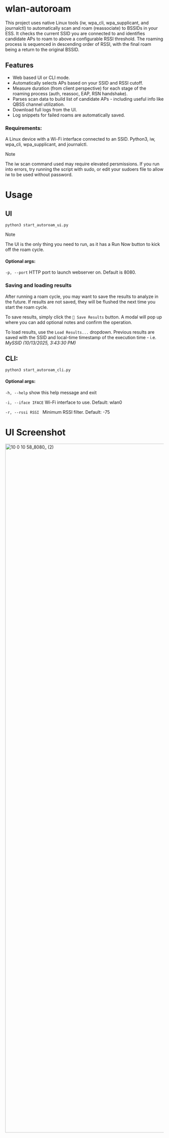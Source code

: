 # wlan-autoroam
This project uses native Linux tools (iw, wpa_cli, wpa_supplicant, and journalctl) to automatically scan and roam (reassociate) to BSSIDs in your ESS. It checks the current SSID you are connected to and identifies candidate APs to roam to above a configurable RSSI threshold. The roaming process is sequenced in descending order of RSSI, with the final roam being a return to the original BSSID.

## Features
* Web based UI or CLI mode.
* Automatically selects APs based on your SSID and RSSI cutoff.
* Measure duration (from client perspective) for each stage of the roaming process (auth, reassoc, EAP, RSN handshake).
* Parses scan data to build list of candidate APs - including useful info like QBSS channel utilization.
* Download full logs from the UI.
* Log snippets for failed roams are automatically saved. 

### Requirements:
A Linux device with a Wi-Fi interface connected to an SSID. Python3, iw, wpa_cli, wpa_supplicant, and journalctl.
 > [!NOTE]
> The iw scan command used may require elevated persmissions. If you run into errors, try running the script with sudo, or edit your sudoers file to allow iw to be used without password.

# Usage
## UI
 `python3 start_autoroam_ui.py`
 > [!NOTE]
> The UI is the only thing you need to run, as it has a Run Now button to kick off the roam cycle.
#### Optional args:
`-p, --port` HTTP port to launch webserver on. Default is 8080.
### Saving and loading results
After running a roam cycle, you may want to save the results to analyze in the future. If results are not saved, they will be flushed the next time you start the roam cycle.

To save results, simply click the `💾 Save Results` button. A modal will pop up where you can add optional notes and confirm the operation.

To load results, use the `Load Results...` dropdown. Previous results are saved with the SSID and local-time timestamp of the execution time - i.e. _MySSID (10/13/2025, 3:43:30 PM)_

## CLI:
`python3 start_autoroam_cli.py`
 
 #### Optional args:
 
  `-h, --help`          show this help message and exit
  
  `-i, --iface IFACE`   Wi-Fi interface to use. Default: wlan0
  
  `-r, --rssi RSSI `    Minimum RSSI filter. Default: -75
 

# UI Screenshot
<img width="1273" height="2187" alt="10 0 10 58_8080_ (2)" src="https://github.com/user-attachments/assets/f1135c07-7978-4273-b66f-6af768a094cf" />



